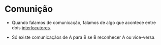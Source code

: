 Comunição
===========
- Quando falamos de comunicação, falamos de algo que acontece  entre dois <u>interlocutores</u>. 

- Só existe comunicaçãos de A para B se B reconhecer A ou vice-versa.

